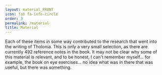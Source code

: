 ```yaml
---
layout: material_FRONT
icon: fas fa-info-circle
order: 3
permalink: /material
title: Material
---
```


Each of these items in some way contributed to the research that went into the writing of Tholonia. This is only a very small selection, as there are currently 492 reference notes in the book.  It may not be clear why some of this material is relevant, and to be honest, I can't remember myself... for example, the book on eye exercises... no idea what was in there that was useful, but there was something.

